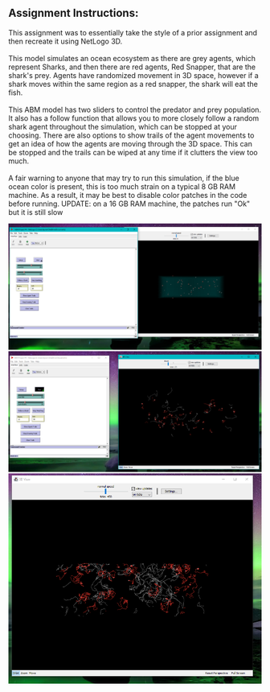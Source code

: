 ## Assignment Instructions:
This assignment was to essentially take the style of a prior assignment and then recreate it using NetLogo 3D.\
\
This model simulates an ocean ecosystem as there are grey agents, which represent Sharks, and then there are red agents, Red Snapper, that are the shark's prey. Agents have randomized movement in 3D space, however if a shark moves within the same region as a red snapper, the shark will eat the fish.\
\
This ABM model has two sliders to control the predator and prey population. It also has a follow function that allows you to more closely follow a random shark agent throughout the simulation, which can be stopped at your choosing. There are also options to show trails of the agent movements to get an idea of how the agents are moving through the 3D space. This can be stopped and the trails can be wiped at any time if it clutters the view too much.\
\
A fair warning to anyone that may try to run this simulation, if the blue ocean color is present, this is too much strain on a typical 8 GB RAM machine. As a result, it may be best to disable color patches in the code before running. UPDATE: on a 16 GB RAM machine, the patches run "Ok" but it is still slow

![img1](https://github.com/Byron-Dowling/4553-Agent-Based-Modelling/blob/main/Assignments/Assignment%204/ABM%20P6.PNG?raw=true)
\
![img2](https://github.com/Byron-Dowling/4553-Agent-Based-Modelling/blob/main/Assignments/Assignment%204/ABM%20P5.PNG?raw=true)
\
![img3](https://github.com/Byron-Dowling/4553-Agent-Based-Modelling/blob/main/Assignments/Assignment%204/ABM%20P4.PNG?raw=true)
